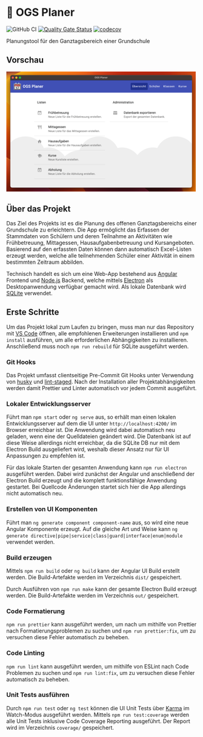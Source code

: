 # 📆 OGS Planer

![GitHub CI](https://github.com/svierk/ogs-planer-app/actions/workflows/ci.yml/badge.svg)
[![Quality Gate Status](https://sonarcloud.io/api/project_badges/measure?project=svierk_ogs-planer-app&metric=alert_status)](https://sonarcloud.io/summary/new_code?id=svierk_ogs-planer-app)
[![codecov](https://codecov.io/gh/svierk/ogs-planer-app/branch/main/graph/badge.svg?token=W0VGTTH1VJ)](https://codecov.io/gh/svierk/ogs-planer-app)

Planungstool für den Ganztagsbereich einer Grundschule

## Vorschau

<img src="./preview.png" alt="preview" width="500">

## Über das Projekt

Das Ziel des Projekts ist es die Planung des offenen Ganztagsbereichs einer Grundschule zu erleichtern. Die App ermöglicht das Erfassen der Stammdaten von Schülern und deren Teilnahme an Aktivitäten wie Frühbetreuung, Mittagessen, Hausaufgabenbetreuung und Kursangeboten. Basierend auf den erfassten Daten können dann automatisch Excel-Listen erzeugt werden, welche alle teilnehmenden Schüler einer Aktivität in einem bestimmten Zeitraum abbilden.

Technisch handelt es sich um eine Web-App bestehend aus [Angular](https://angular.io/) Frontend und [Node.js](https://nodejs.org/) Backend, welche mittels [Electron](https://www.electronjs.org/) als Desktopanwendung verfügbar gemacht wird. Als lokale Datenbank wird [SQLite](https://www.sqlite.org/) verwendet.

## Erste Schritte

Um das Projekt lokal zum Laufen zu bringen, muss man nur das Repository mit [VS Code](https://code.visualstudio.com/) öffnen, alle empfohlenen Erweiterungen installieren und `npm install` ausführen, um alle erforderlichen Abhängigkeiten zu installieren. Anschließend muss noch `npm run rebuild` für SQLite ausgeführt werden.

### Git Hooks

Das Projekt umfasst clientseitige Pre-Commit Git Hooks unter Verwendung von [husky](https://github.com/typicode/husky) und [lint-staged](https://github.com/okonet/lint-staged). Nach der Installation aller Projektabhängigkeiten werden damit Prettier und Linter automatisch vor jedem Commit ausgeführt.

### Lokaler Entwicklungsserver

Führt man `npm start` oder `ng serve` aus, so erhält man einen lokalen Entwicklungsserver auf dem die UI unter `http://localhost:4200/` im Browser erreichbar ist. Die Anwendung wird dabei automatisch neu geladen, wenn eine der Quelldateien geändert wird. Die Datenbank ist auf diese Weise allerdings nicht erreichbar, da die SQLite DB nur mit dem Electron Build ausgeliefert wird, weshalb dieser Ansatz nur für UI Anpassungen zu empfehlen ist.

Für das lokale Starten der gesamten Anwendung kann `npm run electron` ausgeführt werden. Dabei wird zunächst der Angular und anschließend der Electron Build erzeugt und die komplett funktionsfähige Anwendung gestartet. Bei Quellcode Änderungen startet sich hier die App allerdings nicht automatisch neu.

### Erstellen von UI Komponenten

Führt man `ng generate component component-name` aus, so wird eine neue Angular Komponente erzeugt. Auf die gleiche Art und Weise kann `ng generate directive|pipe|service|class|guard|interface|enum|module` verwendet werden.

### Build erzeugen

Mittels `npm run build` oder `ng build` kann der Angular UI Build erstellt werden. Die Build-Artefakte werden im Verzeichnis `dist/` gespeichert.

Durch Ausführen von `npm run make` kann der gesamte Electron Build erzeugt werden. Die Build-Artefakte werden im Verzeichnis `out/` gespeichert.

### Code Formatierung

`npm run prettier` kann ausgeführt werden, um nach um mithilfe von Prettier nach Formatierungsproblemen zu suchen und `npm run prettier:fix`, um zu versuchen diese Fehler automatisch zu beheben.

### Code Linting

`npm run lint` kann ausgeführt werden, um mithilfe von ESLint nach Code Problemen zu suchen und `npm run lint:fix`, um zu versuchen diese Fehler automatisch zu beheben.

### Unit Tests ausführen

Durch `npm run test` oder `ng test` können die UI Unit Tests über [Karma](https://karma-runner.github.io) im Watch-Modus ausgeführt werden. Mittels `npm run test:coverage` werden alle Unit Tests inklusive Code Coverage Reporting ausgeführt. Der Report wird im Verzeichnis `coverage/` gespeichert.
